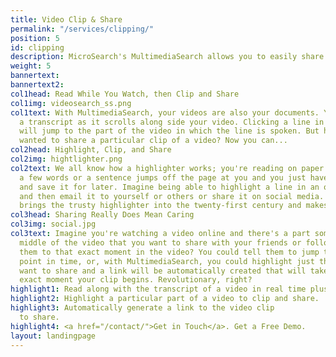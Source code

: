 ```yaml
---
title: Video Clip & Share
permalink: "/services/clipping/"
position: 5
id: clipping
description: MicroSearch's MultimediaSearch allows you to easily share video clips online.
weight: 5
bannertext:
bannertext2:
col1head: Read While You Watch, then Clip and Share
col1img: videosearch_ss.png
col1text: With MultimediaSearch, your videos are also your documents. You can read
  a transcript as it scrolls along side your video. Clicking a line in the transcript
  will jump to the part of the video in which the line is spoken. But have you ever
  wanted to share a particular clip of a video? Now you can...
col2head: Highlight, Clip, and Share
col2img: hightlighter.png
col2text: We all know how a highlighter works; you're reading on paper when suddenly
  a few words or a sentence jumps off the page at you and you just have to mark it
  and save it for later. Imagine being able to highlight a line in an online video
  and then email it to yourself or others or share it on social media. MultimediaSearch
  brings the trusty highlighter into the twenty-first century and makes it easy to share video clips.
col3head: Sharing Really Does Mean Caring
col3img: social.jpg
col3text: Imagine you're watching a video online and there's a part somewhere in the
  middle of the video that you want to share with your friends or followers. But how to direct
  them to that exact moment in the video? You could tell them to jump to a certain
  point in time, or, with MultimediaSearch, you could highlight just the clip you
  want to share and a link will be automatically created that will take them to the
  exact moment your clip begins. Revolutionary, right?
highlight1: Read along with the transcript of a video in real time plus easy sharing.
highlight2: Highlight a particular part of a video to clip and share.
highlight3: Automatically generate a link to the video clip
  to share.
highlight4: <a href="/contact/">Get in Touch</a>. Get a Free Demo.
layout: landingpage
---
```

